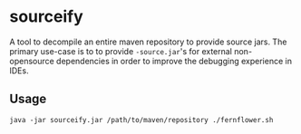 # sourceify

A tool to decompile an entire maven repository to provide source jars. The primary use-case is to to provide `-source.jar`'s for external non-opensource dependencies in order to improve the debugging experience in IDEs.

## Usage

```
java -jar sourceify.jar /path/to/maven/repository ./fernflower.sh
```

